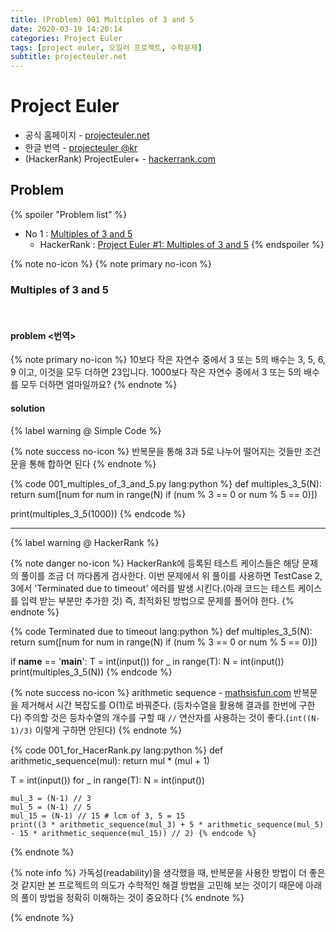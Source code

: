 ```yaml
---
title: (Problem) 001 Multiples of 3 and 5
date: 2020-03-19 14:20:14
categories: Project Euler
tags: [project euler, 오일러 프로젝트, 수학문제]
subtitle: projecteuler.net
---
```


# Project Euler

- 공식 홈페이지 - [projecteuler.net](https://projecteuler.net/)
- 한글 번역 - [projecteuler @kr](http://euler.synap.co.kr/prob_detail.php?id=1)
- (HackerRank) ProjectEuler+ - [hackerrank.com](https://www.hackerrank.com/contests/projecteuler/challenges)

## Problem

{% spoiler "Problem list" %}
- No 1 : [Multiples of 3 and 5](https://projecteuler.net/problem=1)
  - HackerRank : [Project Euler #1: Multiples of 3 and 5](https://www.hackerrank.com/contests/projecteuler/challenges/euler001/problem?isFullScreen=true)
{% endspoiler %}

{% note no-icon %}
{% note primary no-icon %}

### Multiples of 3 and 5

</br>

#### problem  <번역>

{% note primary no-icon %}
  10보다 작은 자연수 중에서 3 또는 5의 배수는 3, 5, 6, 9 이고, 이것을 모두 더하면 23입니다.
  1000보다 작은 자연수 중에서 3 또는 5의 배수를 모두 더하면 얼마일까요?
{% endnote %}


#### solution

{% label warning @ Simple Code %}

{% note success no-icon %}
  반복문을 통해 3과 5로 나누어 떨어지는 것들만 조건문을 통해 합하면 된다
{% endnote %}

{% code 001_multiples_of_3_and_5.py lang:python %}
def multiples_3_5(N):
    return sum([num for num in range(N) if (num % 3 == 0 or num % 5 == 0)])

print(multiples_3_5(1000))  {% endcode %}

---

{% label warning @ HackerRank %}

{% note danger no-icon %}
  HackerRank에 등록된 테스트 케이스들은 해당 문제의 풀이를 조금 더 까다롭게 검사한다.
  이번 문제에서 위 풀이를 사용하면 TestCase 2, 3에서 'Terminated due to timeout' 에러를 발생 시킨다.(아래 코드는 테스트 케이스를 입력 받는 부분만 추가한 것)
  즉, 최적화된 방법으로 문제를 풀어야 한다.
{% endnote %}

{% code Terminated due to timeout lang:python %}
def multiples_3_5(N):
    return sum([num for num in range(N) if (num % 3 == 0 or num % 5 == 0)])

if __name__ == '__main__':
    T = int(input())
    for _ in range(T):
        N = int(input())
        print(multiples_3_5(N)) {% endcode %}

{% note success no-icon %}
arithmetic sequence - [mathsisfun.com](https://www.mathsisfun.com/algebra/sequences-sums-arithmetic.html)
반복문을 제거해서 시간 복잡도를 O(1)로 바꿔준다. (등차수열을 활용해 결과를 한번에 구한다)
주의할 것은 등차수열의 개수를 구할 때 `//` 연산자를 사용하는 것이 좋다.(`int((N-1)/3)` 이렇게 구하면 안된다)
{% endnote %}

{% code 001_for_HacerRank.py lang:python %}
def arithmetic_sequence(mul):
    return mul * (mul + 1)

T = int(input())
for _ in range(T):
    N = int(input())

    mul_3 = (N-1) // 3
    mul_5 = (N-1) // 5
    mul_15 = (N-1) // 15 # lcm of 3, 5 = 15
    print((3 * arithmetic_sequence(mul_3) + 5 * arithmetic_sequence(mul_5) - 15 * arithmetic_sequence(mul_15)) // 2) {% endcode %}

{% endnote %}

{% note info %}
가독성(readability)을 생각했을 때, 반복문을 사용한 방법이 더 좋은 것 같지만 본 프로젝트의 의도가 수학적인 해결 방법을 고민해 보는 것이기 때문에 아래의 풀이 방법을 정확히 이해하는 것이 중요하다
{% endnote %}

{% endnote %}
